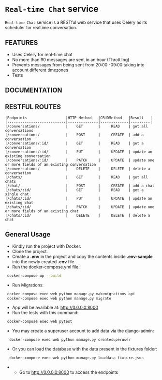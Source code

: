# `Real-time Chat` service

`Real-time Chat` service is a RESTful web service that uses Celery as its scheduler for realtime conversation.

## FEATURES
* Uses Celery for real-time chat
* No more than 90 messages are sent in an hour (Throttling)
* Prevents messages from being sent from 20:00 -09:00 taking into account different timezones
* Tests

## DOCUMENTATION


## RESTFUL ROUTES

```text
|Endpoints                  |HTTP Method   |CRUDMethod   |Result   |
|---------------------------|--------------|-------------|---------|
|/conversations/            |    GET       |     READ    | get all conversations
|/conversations/            |    POST      |     CREATE  | add a conversation
|/conversations/:id/        |    GET       |     READ    | get a conversation
|/conversations/:id/        |    PUT       |     UPDATE  | update an existing conversation
|/conversations/:id/        |    PATCH     |     UPDATE  | update one or more fields of an existing conversation
|/conversations/            |    DELETE    |     DELETE  | delete a conversation
|/chats/                    |    GET       |     READ    | get all chats
|/chat/                     |    POST      |     CREATE  | add a chat
|/chats/:id/                |    GET       |     READ    | get a single chat
|/chats/:id/                |    PUT       |     UPDATE  | update an existing chat
|/chats/:id/                |    PATCH     |     UPDATE  | update one or more fields of an existing chat
|/chats/:id/                |    DELETE    |     DELETE  | delete a chat
```

## General Usage

* Kindly run the project with Docker. 
* Clone the project.
* Create a **.env** in the project and copy the contents inside **.env-sample** into the newly
created **.env** file
* Run the docker-compose.yml file:
```bash
 docker-compose up --build
```
* Run Migrations:
```bash
 docker-compose exec web python manage.py makemigrations api
 docker-compose exec web python manage.py migrate
```
* App will be available at: http://0.0.0.0:8000
* Run the tests with this command:
```bash
 docker-compose exec web pytest
```
* You may create a superuser account to add data via the django-admin:
```bash
  docker-compose exec web python manage.py createsuperuser
```
* Or you can load the database with the data present in the fixtures folder:
```bash
  docker-compose exec web python manage.py loaddata fixture.json
```
* * Go to http://0.0.0.0:8000 to access the endpoints